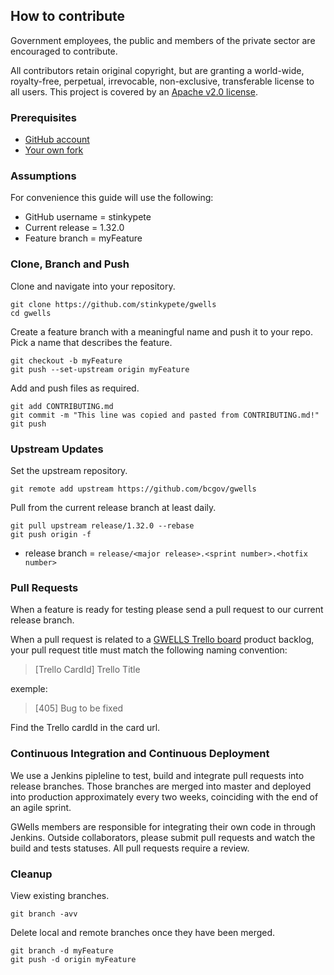 ## How to contribute

Government employees, the public and members of the private sector are encouraged to contribute.

All contributors retain original copyright, but are granting a world-wide, royalty-free, perpetual, irrevocable, non-exclusive, transferable license to all users.  This project is covered by an [Apache v2.0 license](https://github.com/bcgov/gwells/blob/master/LICENSE).

### Prerequisites

* [GitHub account](https://github.com/join)
* [Your own fork](https://github.com/bcgov/gwells/fork)

### Assumptions

For convenience this guide will use the following:

* GitHub username = stinkypete
* Current release = 1.32.0
* Feature branch = myFeature

### Clone, Branch and Push

Clone and navigate into your repository.

```
git clone https://github.com/stinkypete/gwells
cd gwells
```

Create a feature branch with a meaningful name and push it to your repo.  Pick a name that describes the feature.

```
git checkout -b myFeature
git push --set-upstream origin myFeature
```

Add and push files as required.

```
git add CONTRIBUTING.md
git commit -m "This line was copied and pasted from CONTRIBUTING.md!"
git push
```

### Upstream Updates

Set the upstream repository.

```
git remote add upstream https://github.com/bcgov/gwells
```

Pull from the current release branch at least daily.

```
git pull upstream release/1.32.0 --rebase
git push origin -f
```

* release branch = ```release/<major release>.<sprint number>.<hotfix number>```

### Pull Requests

When a feature is ready for testing please send a pull request to our current release branch.

When a pull request is related to a [GWELLS Trello board](https://trello.com/b/2UQZgXHR/wells-project-board) product backlog, your pull request title must match the following naming convention:
> [Trello CardId] Trello Title 

exemple:
> [405] Bug to be fixed

Find the Trello cardId in the card url.

### Continuous Integration and Continuous Deployment

We use a Jenkins pipleline to test, build and integrate pull requests into release branches.  Those branches are merged into master and deployed into production approximately every two weeks, coinciding with the end of an agile sprint.

GWells members are responsible for integrating their own code in through Jenkins.  Outside collaborators, please submit pull requests and watch the build and tests statuses.  All pull requests require a review.

### Cleanup

View existing branches.

```
git branch -avv
```

Delete local and remote branches once they have been merged.
```
git branch -d myFeature
git push -d origin myFeature
```
